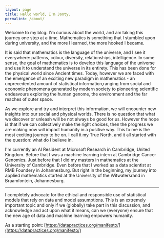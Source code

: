 ```yaml
---
layout: page
title: Hello world, I'm Jonty.
permalink: /about/
---
```

Welcome to my blog. I'm curious about the world, and am taking this journey one step at a time. Mathematics is something that I stumbled upon during university, and the more I learned, the more hooked I became. 


It is said that mathematics is the language of the universe, and I see it everywhere: patterns, colour, diversity, relationships, intelligence. In some sense, the goal of mathematics is to develop this language of the universe and use it to understand the universe in its entirety. This has been done for the physical world since Ancient times. Today, however we are faced with the emergence of an exciting new paradigm in mathematics - an unprecedented amount of statistical information,ranging from social and economic phenomena generated by modern society to pioneering scientific endeavours exploring the human genome, the environment and the far reaches of outer space.


As we explore and try and interpret this information, we will encounter new insights into our social and physical worlds. There is no question that what we discover or unleash will be not always be good for us. However the hope is that if we can collectively make the right choices, then the progress we are making now will impact humanity in a positive way. This to me is the most exciting journey to be on. I call it my True North, and it all started with the question: what do I believe in. 


I'm currently an AI Resident at Microsoft Research in Cambridge, United Kingdom. Before that I was a machine learning intern at Cambridge Cancer Genomics. Just before that I did my masters in mathematics at the University of Cambridge. Even before that I worked as a data scientist at RMB Foundery in Johannesburg. But right in the beginning, my journey into applied mathematics started at the University of the Witwatersrand in Braamfontein, Johannesburg. 

***

I completely advocate for the ethical and responsible use of statistical models that rely on data and model assumptions. This is an extremely important topic and only if we (globally) take part in this discussion, and acknowledge and act upon what it means, can we (everyone) ensure that the new age of data and machine learning empowers humanity.

As a starting point: [https://datapractices.org/manifesto/](https://datapractices.org/manifesto/)
